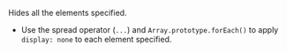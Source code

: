 Hides all the elements specified.

- Use the spread operator (`...`) and `Array.prototype.forEach()` to apply `display: none` to each element specified.